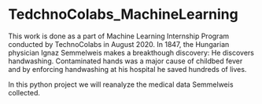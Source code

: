 # TedchnoColabs_MachineLearning
This work is done as a part of Machine Learning Internship Program conducted by TechnoColabs in August 2020.
In 1847, the Hungarian physician Ignaz Semmelweis makes a breakthough discovery: He discovers handwashing.
Contaminated hands was a major cause of childbed fever and by enforcing handwashing at his hospital he saved hundreds of lives.

In this python project we will reanalyze the medical data Semmelweis collected. 
